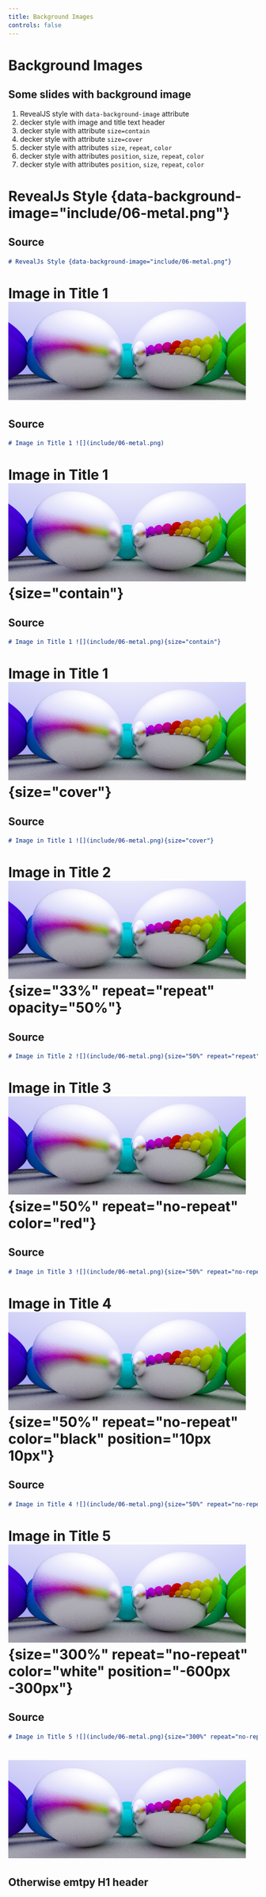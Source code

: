 ```yaml
---
title: Background Images
controls: false
---
```


# Background Images

## Some slides with background image

1.  RevealJS style with `data-background-image` attribute
2.  decker style with image and title text header
3.  decker style with attribute `size=contain`
4.  decker style with attribute `size=cover`
5.  decker style with attributes `size`, `repeat`, `color`
6.  decker style with attributes `position`, `size`, `repeat`, `color`
7.  decker style with attributes `position`, `size`, `repeat`, `color`

# RevealJs Style {data-background-image="include/06-metal.png"}

## Source

```markdown
# RevealJs Style {data-background-image="include/06-metal.png"}
```

# Image in Title 1 ![This caption is only visible in handouts](include/06-metal.png)

## Source

```markdown
# Image in Title 1 ![](include/06-metal.png)
```

# Image in Title 1 ![](include/06-metal.png){size="contain"}

## Source

```markdown
# Image in Title 1 ![](include/06-metal.png){size="contain"}
```

# Image in Title 1 ![](include/06-metal.png){size="cover"}

## Source

```markdown
# Image in Title 1 ![](include/06-metal.png){size="cover"}
```

# Image in Title 2 ![](include/06-metal.png){size="33%" repeat="repeat" opacity="50%"}

## Source

```markdown
# Image in Title 2 ![](include/06-metal.png){size="50%" repeat="repeat"}
```

# Image in Title 3 ![](include/06-metal.png){size="50%" repeat="no-repeat" color="red"}

## Source

```markdown
# Image in Title 3 ![](include/06-metal.png){size="50%" repeat="no-repeat" color="red"}
```

# Image in Title 4 ![](include/06-metal.png){size="50%" repeat="no-repeat" color="black" position="10px 10px"}

## Source

```markdown
# Image in Title 4 ![](include/06-metal.png){size="50%" repeat="no-repeat" position="10px 10px"}
```

# Image in Title 5 ![](include/06-metal.png){size="300%" repeat="no-repeat" color="white" position="-600px -300px"}

## Source

```markdown
# Image in Title 5 ![](include/06-metal.png){size="300%" repeat="no-repeat" position="-600px -300px"}
```

# ![](include/06-metal.png)

## Otherwise emtpy H1 header
